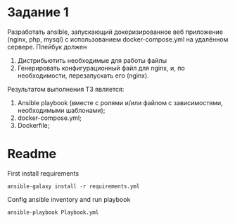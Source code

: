 # Задание 1

Разработать ansible, запускающий докеризированное веб приложение (nginx, php, mysql) с использованием docker-compose.yml на удалённом сервере.
Плейбук должен
1. Дистрибьютить необходимые для работы файлы
2. Генерировать конфигурационный файл для nginx, и, по необходимости,
перезапускать его (nginx).

Результатом выполнения ТЗ является:
1. Ansible playbook (вместе с ролями и/или файлом с зависимостями, необходимыми
шаблонами);
2. docker-compose.yml;
3. Dockerfile;

# Readme
First install requirements
```shell
ansible-galaxy install -r requirements.yml
```
Config ansible inventory and run playbook
```shell
ansible-playbook Playbook.yml
```

